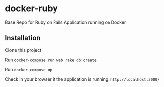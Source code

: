# docker-ruby

Base Repo for Ruby on Rails Application running on Docker

## Installation

Clone this project

Run `docker-compose run web rake db:create`

Run `docker-compose up`

Check in your browser if the application is running:
`http://localhost:3000/`
